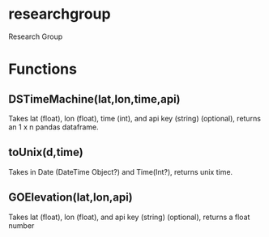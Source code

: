 # researchgroup
Research Group

# Functions
##	DSTimeMachine(lat,lon,time,api)
Takes lat (float), lon (float), time (int), and api key (string) (optional), returns an 1 x n pandas dataframe.
## toUnix(d,time)
Takes in Date (DateTime Object?) and Time(Int?), returns unix time.
## GOElevation(lat,lon,api)
Takes lat (float), lon (float), and api key (string) (optional), returns a float number











